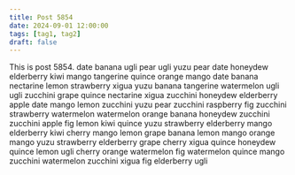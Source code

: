 ```yaml
---
title: Post 5854
date: 2024-09-01 12:00:00
tags: [tag1, tag2]
draft: false
---
```

This is post 5854.
date
banana
ugli
pear
ugli
yuzu
pear
date
honeydew
elderberry
kiwi
mango
tangerine
quince
orange
mango
date
banana
nectarine
lemon
strawberry
xigua
yuzu
banana
tangerine
watermelon
ugli
ugli
zucchini
grape
quince
nectarine
xigua
zucchini
honeydew
elderberry
apple
date
mango
lemon
zucchini
yuzu
pear
zucchini
raspberry
fig
zucchini
strawberry
watermelon
watermelon
orange
banana
honeydew
zucchini
zucchini
apple
fig
lemon
kiwi
quince
yuzu
strawberry
elderberry
mango
elderberry
kiwi
cherry
mango
lemon
grape
banana
lemon
mango
orange
mango
yuzu
strawberry
elderberry
grape
cherry
xigua
quince
honeydew
quince
lemon
ugli
cherry
orange
watermelon
fig
watermelon
quince
mango
zucchini
watermelon
zucchini
xigua
fig
elderberry
ugli
